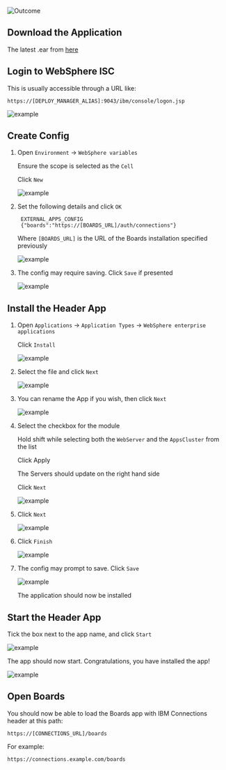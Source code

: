 ![Outcome](/assets/connections/header.png)


## Download the Application
The latest .ear from [here](/assets/connections/kudos-boards-frame.ear)

## Login to WebSphere ISC
This is usually accessible through a URL like:

    https://[DEPLOY_MANAGER_ALIAS]:9043/ibm/console/logon.jsp

![example](/assets/connections/isc.png)


## Create Config
1. Open `Environment` -> `WebSphere variables`

    Ensure the scope is selected as the `Cell`

    Click `New`

    ![example](/assets/connections/header/env1.png)


1. Set the following details and click `OK`

        EXTERNAL_APPS_CONFIG
        {"boards":"https://[BOARDS_URL]/auth/connections"}

    Where `[BOARDS_URL]` is the URL of the Boards installation specified previously

    ![example](/assets/connections/header/env-on-prem.png)

1. The config may require saving. Click `Save` if presented

    ![example](/assets/connections/isc-sync.png)


## Install the Header App
1. Open `Applications` -> `Application Types` -> `WebSphere enterprise applications`

    Click `Install`

    ![example](/assets/connections/header/app1.png)

1. Select the file and click `Next`

    ![example](/assets/connections/header/app2.png)

1. You can rename the App if you wish, then click `Next`

    ![example](/assets/connections/header/app4.png)

1. Select the checkbox for the module

    Hold shift while selecting both the `WebServer` and the `AppsCluster` from the list

    Click Apply

    The Servers should update on the right hand side

    Click `Next`

    ![example](/assets/connections/header/app5.png)

1. Click `Next`

    ![example](/assets/connections/header/app6.png)

1. Click `Finish`

    ![example](/assets/connections/header/app7.png)

1. The config may prompt to save. Click `Save`

    ![example](/assets/connections/header/app8.png)

    The application should now be installed

## Start the Header App
Tick the box next to the app name, and click `Start`

![example](/assets/connections/header/app9.png)

The app should now start. Congratulations, you have installed the app!

![example](/assets/connections/header/app10.png)


## Open Boards

You should now be able to load the Boards app with IBM Connections header at this path:

    https://[CONNECTIONS_URL]/boards

For example:

    https://connections.example.com/boards
